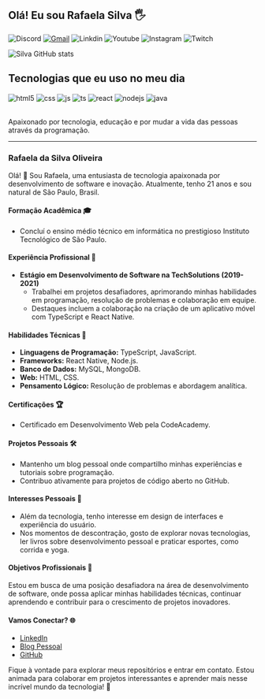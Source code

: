 ## Olá! Eu sou Rafaela Silva 🖐️

![Discord](https://img.shields.io/badge/Discord-7289DA?style=for-the-badge&logo=discord&logoColor=white)
[![Gmail](https://img.shields.io/badge/-Gmail-%23333?style=for-the-badge&logo=gmail&logoColor=white)](mailto:rafaeladev32@gmail.com)
![Linkdin](https://img.shields.io/badge/-LinkedIn-%230077B5?style=for-the-badge&logo=linkedin&logoColor=white)
![Youtube](https://img.shields.io/badge/YouTube-FF0000?style=for-the-badge&logo=youtube&logoColor=white)
![Instagram](https://img.shields.io/badge/Instagram-E4405F?style=for-the-badge&logo=instagram&logoColor=white)
![Twitch](https://img.shields.io/badge/Twitch-9146FF?style=for-the-badge&logo=twitch&logoColor=white)

![Silva GitHub stats](https://github-readme-stats.vercel.app/api?username=rafaelaoliveira32&show_icons=true&theme=dracula&count_private=true)

## Tecnologias que eu uso no meu dia

<div style="display: inline_block">
  <img align="center" alt="html5" src="https://img.shields.io/badge/HTML5-E34F26?style=for-the-badge&logo=html5&logoColor=white" />
  <img align="center" alt="css" src="https://img.shields.io/badge/CSS3-1572B6?style=for-the-badge&logo=css3&logoColor=white" />
  <img align="center" alt="js" src="https://img.shields.io/badge/JavaScript-F7DF1E?style=for-the-badge&logo=javascript&logoColor=black" />
  <img align="center" alt="ts" src="https://img.shields.io/badge/TypeScript-007ACC?style=for-the-badge&logo=typescript&logoColor=white" />
  <img align="center" alt="react" src="https://img.shields.io/badge/React-20232A?style=for-the-badge&logo=react&logoColor=61DAFB" />
  <img align="center" alt="nodejs" src="https://img.shields.io/badge/Node.js-43853D?style=for-the-badge&logo=node.js&logoColor=white" />
  <img align="center" alt="java" src="https://img.shields.io/badge/Java-ED8B00?style=for-the-badge&logo=openjdk&logoColor=white" />
</div><br/>

Apaixonado por tecnologia, educação e por mudar a vida das pessoas através da programação.

---

### Rafaela da Silva Oliveira

Olá! 👋 Sou Rafaela, uma entusiasta de tecnologia apaixonada por desenvolvimento de software e inovação. Atualmente, tenho 21 anos e sou natural de São Paulo, Brasil.

#### Formação Acadêmica 🎓

- Concluí o ensino médio técnico em informática no prestigioso Instituto Tecnológico de São Paulo.

#### Experiência Profissional 💼

- **Estágio em Desenvolvimento de Software na TechSolutions (2019-2021)**
  - Trabalhei em projetos desafiadores, aprimorando minhas habilidades em programação, resolução de problemas e colaboração em equipe.
  - Destaques incluem a colaboração na criação de um aplicativo móvel com TypeScript e React Native.

#### Habilidades Técnicas 🚀

- **Linguagens de Programação:** TypeScript, JavaScript.
- **Frameworks:** React Native, Node.js.
- **Banco de Dados:** MySQL, MongoDB.
- **Web:** HTML, CSS.
- **Pensamento Lógico:** Resolução de problemas e abordagem analítica.

#### Certificações 🏆

- Certificado em Desenvolvimento Web pela CodeAcademy.

#### Projetos Pessoais 🛠️

- Mantenho um blog pessoal onde compartilho minhas experiências e tutoriais sobre programação.
- Contribuo ativamente para projetos de código aberto no GitHub.

#### Interesses Pessoais 🌟

- Além da tecnologia, tenho interesse em design de interfaces e experiência do usuário.
- Nos momentos de descontração, gosto de explorar novas tecnologias, ler livros sobre desenvolvimento pessoal e praticar esportes, como corrida e yoga.

#### Objetivos Profissionais 🚀

Estou em busca de uma posição desafiadora na área de desenvolvimento de software, onde possa aplicar minhas habilidades técnicas, continuar aprendendo e contribuir para o crescimento de projetos inovadores.

#### Vamos Conectar? 🌐

- [LinkedIn](seu_link_do_LinkedIn)
- [Blog Pessoal](seu_link_do_blog)
- [GitHub](seu_link_do_GitHub)

Fique à vontade para explorar meus repositórios e entrar em contato. Estou animada para colaborar em projetos interessantes e aprender mais nesse incrível mundo da tecnologia! 🚀
